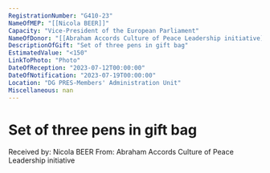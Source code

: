 ```yaml
---
RegistrationNumber: "G410-23"
NameOfMEP: "[[Nicola BEER]]"
Capacity: "Vice-President of the European Parliament"
NameOfDonor: "[[Abraham Accords Culture of Peace Leadership initiative]]"
DescriptionOfGift: "Set of three pens in gift bag"
EstimatedValue: "<150"
LinkToPhoto: "Photo"
DateOfReception: "2023-07-12T00:00:00"
DateOfNotification: "2023-07-19T00:00:00"
Location: "DG PRES-Members' Administration Unit"
Miscellaneous: nan
---
```


# Set of three pens in gift bag

Received by: Nicola BEER
From: Abraham Accords Culture of Peace Leadership initiative

